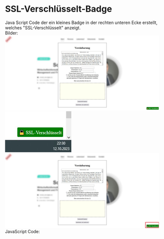 # SSL-Verschlüsselt-Badge
Java Script Code der ein kleines Badge in der rechten unteren Ecke erstellt, welches "SSL-Verschlüsselt" anzeigt.
<br>
Bilder:
<br>
<img src="https://github.com/dmd2222/SSL-Verschl-sselt-Badge/blob/main/images/1.JPG?raw=true" alt="Bild 1">
<img src="https://github.com/dmd2222/SSL-Verschl-sselt-Badge/blob/main/images/2.JPG?raw=true" alt="Bild 2">
<img src="https://github.com/dmd2222/SSL-Verschl-sselt-Badge/blob/main/images/3.JPG?raw=true" alt="Bild 3">
JavaScript Code:
<code>
<script>
  // Überprüft, ob die Seite über HTTPS geladen wurde
  if (window.location.protocol === 'https:') {
    // Erstellen eines Elements für das Schlosssymbol
    var lockIcon = document.createElement('div');
    lockIcon.innerHTML = '<a href="https://github.com/dmd2222/SSL-Verschl-sselt-Badge" target="_blank" style="color: white; text-decoration: none;">🔒 SSL-Verschlüsselt</a>';

    // Stilisieren des Symbols
    lockIcon.style.position = 'fixed';
    lockIcon.style.bottom = '10px';
    lockIcon.style.right = '10px';
    lockIcon.style.backgroundColor = 'green';
    lockIcon.style.color = 'white';
    lockIcon.style.padding = '5px';
    lockIcon.style.borderRadius = '3px';
    lockIcon.style.zIndex = '9999';

    // Fügt das Symbol zur Webseite hinzu
    document.body.appendChild(lockIcon);
  }
</script>

</code>
